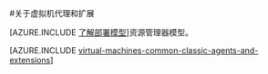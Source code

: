 <properties
 pageTitle="Azure VM 代理和扩展 | Azure"
 description="提供了代理和扩展的概述以及如何使用经典部署模型安装代理。"
 services="virtual-machines-linux"
 documentationCenter=""
 authors="squillace"
 manager="timlt"
 editor=""
 tags="azure-service-management"/>

<tags
	ms.service="virtual-machines-linux"
	ms.date="01/04/2016"
	wacn.date="02/26/2016"/>

#关于虚拟机代理和扩展

[AZURE.INCLUDE [了解部署模型](../includes/learn-about-deployment-models-classic-include.md)]资源管理器模型。

[AZURE.INCLUDE [virtual-machines-common-classic-agents-and-extensions](../includes/virtual-machines-common-classic-agents-and-extensions.md)]

<!---HONumber=Mooncake_0215_2016-->